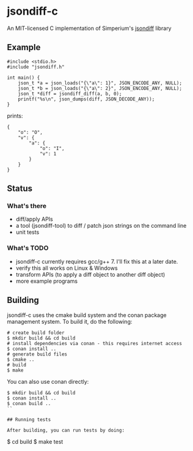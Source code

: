 # jsondiff-c
An MIT-licensed C implementation of Simperium's [jsondiff](https://github.com/simperium/jsondiff) library

## Example

```
#include <stdio.h>
#include "jsondiff.h"

int main() {
    json_t *a = json_loads("{\"a\": 1}", JSON_ENCODE_ANY, NULL);
    json_t *b = json_loads("{\"a\": 2}", JSON_ENCODE_ANY, NULL);
    json_t *diff = jsondiff_diff(a, b, 0);
    printf("%s\n", json_dumps(diff, JSON_DECODE_ANY));
}
```

prints: 

```
{
    "o": "O",
    "v": {
        "a": {
            "o": "I",
            "v": 1
        }
    }
}
```

## Status

### What's there

* diff/apply APIs
* a tool (jsondiff-tool) to diff / patch json strings on the command line
* unit tests

### What's TODO

* jsondiff-c currently requires gcc/g++ 7. I'll fix this at a later date.
* verify this all works on Linux & Windows
* transform APIs (to apply a diff object to another diff object)
* more example programs

## Building

jsondiff-c uses the cmake build system and the conan package management system.
To build it, do the following:

```
# create build folder
$ mkdir build && cd build
# install dependencies via conan - this requires internet access
$ conan install ..
# generate build files
$ cmake ..
# build
$ make
```

You can also use conan directly:

```
$ mkdir build && cd build
$ conan install ..
$ conan build ..
``

## Running tests

After building, you can run tests by doing:

```
$ cd build
$ make test
```

